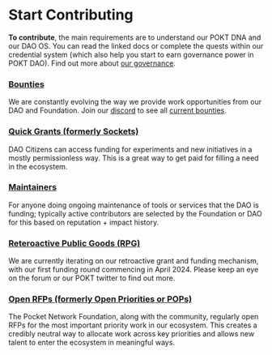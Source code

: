 # Start Contributing

**To contribute**, the main requirements are to understand our POKT DNA and our DAO OS. You can read the linked docs or complete the quests within our credential system (which also help you start to earn governance power in POKT DAO). Find out more about [our governance](../governance/earn-your-vote.md).

### [Bounties](bounties.md)&#x20;

We are constantly evolving the way we provide work opportunities from our DAO and Foundation. Join our [discord](https://www.notion.so/3fc4a03268be43da9e7a8044d022645c?pvs=21) to see all [current bounties](https://discord.com/channels/553741558869131266/1204567822622269521).

### [**Quick Grants (formerly Sockets)**](quick-grants.md)&#x20;

DAO Citizens can access funding for experiments and new initiatives in a mostly permissionless way. This is a great way to get paid for filling a need in the ecosystem.

### [Maintainers](maintainers.md)&#x20;

For anyone doing ongoing maintenance of tools or services that the DAO is funding; typically active contributors are selected by the Foundation or DAO for this based on reputation + impact history.

### [Reteroactive Public Goods (RPG) ](retroactive-funding-and-grants.md)

We are currently iterating on our retroactive grant and funding mechanism, with our first funding round commencing in April 2024. Please keep an eye on the forum or our POKT twitter to find out more.

### [Open RFPs **(formerly Open Priorities or POPs)**](rfps.md)

The Pocket Network Foundation, along with the community, regularly open RFPs for the most important priority work in our ecosystem. This creates a credibly neutral way to allocate work across key priorities and allows new talent to enter the ecosystem in meaningful ways.
